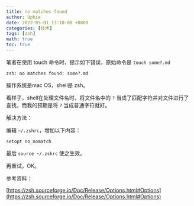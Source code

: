 ```yaml
---
title: no matches found
author: Uphie
date: 2022-05-01 13:10:00 +0800
categories: [技术]
tags: [zsh]
math: true
toc: true
---
```


笔者在使用 touch 命令时，提示如下错误，原始命令是 `touch some?.md`
```
zsh: no matches found: some?.md 
```
操作系统是mac OS，shell是 zsh。

看样子，shell在处理文件名时，将文件名中的 `?` 当成了匹配字符并对文件进行了查找，而我的预期是将 `?` 当成普通字符就好。


解决方法：

编辑 `~/.zshrc`，增加以下内容：
```
setopt no_nomatch
```
最后 `source ~/.zshrc` 使之生效。

再重试，OK。

参考资料：

[https://zsh.sourceforge.io/Doc/Release/Options.html#Options](https://zsh.sourceforge.io/Doc/Release/Options.html#Options)
